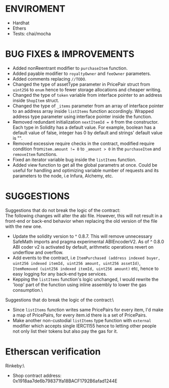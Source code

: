 # ENVIROMENT

- Hardhat
- Ethers
- Tests: chai/mocha

# BUG FIXES & IMPROVEMENTS

- Added nonReentrant modifier to `purchaseItem` function.
- Added payable modifier to `royaltyOwner` and `feeOwner` parameters.
- Added comments replacing `//TODO`.
- Changed the type of assetType parameter in PricePair struct from `uint256` to `enum` hence to fewer storage allocations and
cheaper writing.
- Changed the type of `token` variable from interface pointer to an address inside `ShopItem` struct.
- Changed the type of `_items` parameter from an array of interface pointer to an address array inside `listItems` function accordingly. Wrapped address type parameter using interface pointer inside the function.
- Removed redundant initialization `nextItemId = 0` from the constructor. Each type in Solidity has a default value. For example, boolean has a default value of false, integer has 0 by default and strings' default value is "".
- Removed excessive require checks in the contract, modified require condition from`item.amount != 0` to `_amount > 0`
in the `purchaseItem` and `removeItem` functions.
- Fixed an iterator variable bug inside the `listItems` function.
- Added view function to get all the global parametrs at once. Could be useful for handling and optimizing variable number of requests and its parameters to the node, i.e Infura, Alchemy, etc.

# SUGGESTIONS

Suggestions that do not break the logic of the contract:\
The following changes will alter the abi file. However, this will not result in a front-end or back-end behavior when replacing the old version of the file with the new one.
- Update the solidity version to ^ 0.8.7. This will remove unnecessary SafeMath imports and pragma experimental ABIEncoderV2. As of ^ 0.8.0 ABI coder v2 is activated by default, arithmetic operations revert on underflow and overflow.
- Add events to the contract, i.e `ItemPurchased (address indexed buyer, uint256 indexed itemId, uint256 amount, uint256 assetId)`, `ItemRemoved (uint256 indexed itemId, uint256 amount)` etc, hence to easy logging for any back-end type services. 
- Kepping the `listItems` function's logic unchanged, I would rewrite the 'loop' part of the function using inline assembly to lower the gas consumption.\ 

Suggestions that do break the logic of the contract:\
- Since `listItems` function writes same PricePairs for every item, I'd make a map of PricePairs, for every item.id there is a set of PricePairs.
- Make another non-custodial `listItems` type function with `external` modifier which accepts single IERC1155 hence to letting other people not only list their tokens but also pay the gas for it.

# Etherscan verification

Rinkeby:\
- Shop contract address: 0x1918aa7de6b798371fa18BACF1792B6afad1244E
